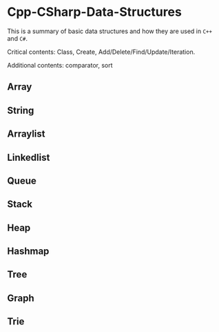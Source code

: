 # Cpp-CSharp-Data-Structures
This is a summary of basic data structures and how they are used in `C++` and `C#`.

Critical contents: Class, Create, Add/Delete/Find/Update/Iteration.

Additional contents: comparator, sort
## Array
## String
## Arraylist
## Linkedlist
## Queue
## Stack
## Heap
## Hashmap
## Tree
## Graph
## Trie
